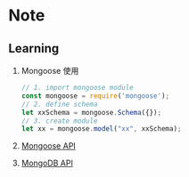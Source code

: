 # Note

## Learning

1. Mongoose 使用

   ```JavaScript
   // 1. import mongoose module
   const mongoose = require('mongoose');
   // 2. define schema
   let xxSchema = mongoose.Schema({});
   // 3. create module
   let xx = mongoose.model("xx", xxSchema);
   ```

2. [Mongoose API](https://mongoosejs.com/docs/index.html)
3. [MongoDB API](https://www.mongodb.com/docs/manual/tutorial/query-documents/)
